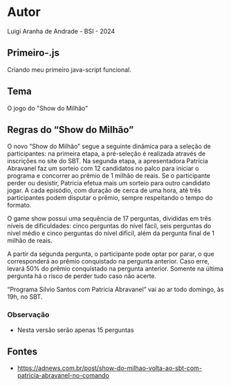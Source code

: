 # Autor
Luigi Aranha de Andrade - BSI - 2024

## Primeiro-.js
Criando meu primeiro java-script funcional.

## Tema
O jogo do "Show do Milhão"

## Regras do “Show do Milhão”

O novo “Show do Milhão” segue a seguinte dinâmica para a seleção de participantes: na primeira etapa, a pré-seleção é realizada através de inscrições no site do SBT. Na segunda etapa, a apresentadora Patrícia Abravanel faz um sorteio com 12 candidatos no palco para iniciar o programa e concorrer ao prêmio de 1 milhão de reais. Se o participante perder ou desistir, Patricia efetua mais um sorteio para outro candidato jogar. A cada episódio, com duração de cerca de uma hora, até três participantes podem disputar o prêmio, sempre respeitando o tempo do formato.

O game show possui uma sequência de 17 perguntas, divididas em três níveis de dificuldades: cinco perguntas do nível fácil, seis perguntas do nível médio e cinco perguntas do nível difícil, além da pergunta final de 1 milhão de reais.

A partir da segunda pergunta, o participante pode optar por parar, o que corresponderá ao prêmio conquistado na pergunta anterior. Caso erre, levará 50% do prêmio conquistado na pergunta anterior. Somente na última pergunta há o risco de perder tudo caso não acerte.

“Programa Silvio Santos com Patricia Abravanel” vai ao ar todo domingo, às 19h, no SBT.

### Observação
- Nesta versão serão apenas 15 perguntas 

## Fontes

- https://adnews.com.br/post/show-do-milhao-volta-ao-sbt-com-patricia-abravanel-no-comando
